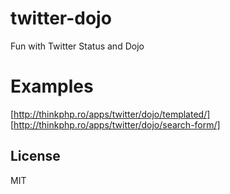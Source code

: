 # twitter-dojo

Fun with Twitter Status and Dojo

# Examples

[http://thinkphp.ro/apps/twitter/dojo/templated/]
[http://thinkphp.ro/apps/twitter/dojo/search-form/]

## License

MIT

[http://thinkphp.ro/apps/twitter/dojo/templated/]: http://thinkphp.ro/apps/twitter/dojo/templated/
[http://thinkphp.ro/apps/twitter/dojo/search-form/]: http://thinkphp.ro/apps/twitter/dojo/search-form/
